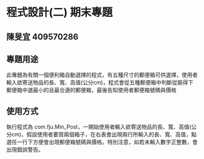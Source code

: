 # 程式設計(二) 期末專題
## 陳旻宜 409570286

## 專題用途
 此專題為有關一個便利箱自動選擇的程式，有五種尺寸的郵便箱可供選擇，使用者輸入欲寄送物品的長、寬、高值(公分cm)，程式會從五種郵便箱中判斷從裝得下郵便箱中選最小的且最合適的郵便箱，最後告知使用者郵便箱號碼與價格
## 使用方式
 執行程式為 com.fju.Min_Post，一開始使用者輸入欲寄送物品的長、寬、高值(公分cm)，假設使用者要買兩個箱子，在右表會出現兩行所輸入的長、寬、高值，點選任一行下方便會出現郵便箱號碼與價格。特別注意，如若未輸入數字正整數，會出現錯誤警告。


